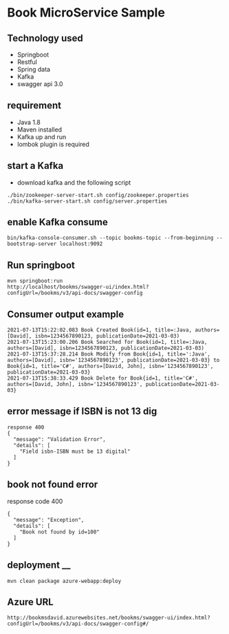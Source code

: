 # Book MicroService Sample
## Technology used
- Springboot
- Restful
- Spring data
- Kafka
- swagger api 3.0

## requirement
- Java 1.8
- Maven installed
- Kafka up and run
- lombok plugin is required

## start a Kafka
- download kafka and the following script
```aidl
./bin/zookeeper-server-start.sh config/zookeeper.properties
./bin/kafka-server-start.sh config/server.properties
```
## enable Kafka consume
```
bin/kafka-console-consumer.sh --topic bookms-topic --from-beginning --bootstrap-server localhost:9092
```

## Run springboot
```aidl
mvn springboot:run
http://localhost/bookms/swagger-ui/index.html?configUrl=/bookms/v3/api-docs/swagger-config
```

## Consumer output example
```aidl
2021-07-13T15:22:02.083 Book Created Book(id=1, title=:Java, authors=[David], isbn=1234567890123, publicationDate=2021-03-03)
2021-07-13T15:23:00.206 Book Searched for Book(id=1, title=:Java, authors=[David], isbn=1234567890123, publicationDate=2021-03-03)
2021-07-13T15:37:28.214 Book Modify from Book{id=1, title=':Java', authors=[David], isbn='1234567890123', publicationDate=2021-03-03} to Book{id=1, title='C#', authors=[David, John], isbn='1234567890123', publicationDate=2021-03-03}
2021-07-13T15:38:33.429 Book Delete for Book{id=1, title='C#', authors=[David, John], isbn='1234567890123', publicationDate=2021-03-03}
```

## error message if ISBN is not 13 dig
```aidl
response 400
{
  "message": "Validation Error",
  "details": [
    "Field isbn-ISBN must be 13 digital"
  ]
}
```
## book not found error
response code 400
```aidl
{
  "message": "Exception",
  "details": [
    "Book not found by id=100"
  ]
}
```

## deployment __
```
mvn clean package azure-webapp:deploy
```

## Azure URL
```aidl
http://bookmsdavid.azurewebsites.net/bookms/swagger-ui/index.html?configUrl=/bookms/v3/api-docs/swagger-config#/
```